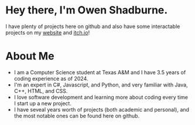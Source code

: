 # Hey there, I'm Owen Shadburne. 
I have plenty of projects here on github and also have some interactable projects on my [website](https://cubetures.github.io) and [itch.io](https://cubetures.itch.io)!

# About Me
- I am a Computer Science student at Texas A&M and I have 3.5 years of coding experience as of 2024. 
- I'm an expert in C#, Javascript, and Python, and very familiar with Java, C++, HTML, and CSS.
- I love software development and learning more about coding every time I start up a new project.
- I have seveal years worth of projects (both academic and personal), and the most notable ones can be found here on github.
